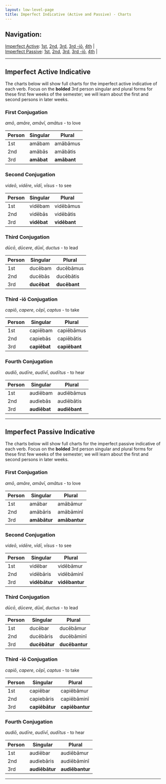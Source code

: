 ```yaml
---
layout: low-level-page
title: Imperfect Indicative (Active and Passive) - Charts
---
```


## Navigation:

[Imperfect Active](#impfact): [1st](#1stact), [2nd](#2ndact), [3rd](#3rdact), [3rd -iō](#3rdioact), [4th](#4thact) \|  
[Imperfect Passive](#impfpass): [1st](#1stpass), [2nd](#2ndpass), [3rd](#3rdpass), [3rd -iō](#3rdiopass), [4th](#4thpass) \|  

<hr>

## <a name="impfact">Imperfect Active Indicative</a>

The charts below will show full charts for the imperfect active indicative of each verb. Focus on the **bolded** 3rd person singular and plural forms for these first few weeks of the semester; we will learn about the first and second persons in later weeks.

### <a name="1stact">First Conjugation</a>

*amō*, *amāre*, *amāvī*, *amātus* - to love

| Person      | Singular |Plural |
| ----------- | ----------- | ----------- |
| 1st   | amābam       | amābāmus      |
| 2nd  | amābās        | amābātis       |
| 3rd  | **amābat**        | **amābant**     |

### <a name="2ndact">Second Conjugation</a>

*videō*, *vidēre*, *vīdī*, *vīsus* - to see

| Person      | Singular |Plural |
| ----------- | ----------- | ----------- |
| 1st   | vidēbam       | vidēbāmus      |
| 2nd  | vidēbās        | vidēbātis       |
| 3rd  | **vidēbat**        | **vidēbant**     |

### <a name="3rdact">Third Conjugation</a>

*dūcō*, *dūcere*, *dūxī*, *ductus* - to lead

| Person      | Singular |Plural |
| ----------- | ----------- | ----------- |
| 1st   | ducēbam       | ducēbāmus      |
| 2nd  | ducēbās        | ducēbātis       |
| 3rd  | **ducēbat**        | **ducēbant**     |

### <a name="3rdioact">Third -iō Conjugation</a>

*capiō*, *capere*, *cēpī*, *captus* - to take

| Person      | Singular |Plural |
| ----------- | ----------- | ----------- |
| 1st   | capiēbam       | capiēbāmus      |
| 2nd  | capiebās        | capiēbātis       |
| 3rd  | **capiēbat**        | **capiēbant**     |

### <a name="4thact">Fourth Conjugation</a>

*audiō*, *audīre*, *audīvī*, *audītus* - to hear

| Person      | Singular |Plural |
| ----------- | ----------- | ----------- |
| 1st   | audiēbam       | audiēbāmus      |
| 2nd  | audiebās        | audiēbātis       |
| 3rd  | **audiēbat**        | **audiēbant**     |

<hr>

## <a name="impfpass">Imperfect Passive Indicative</a>

The charts below will show full charts for the imperfect passive indicative of each verb. Focus on the **bolded** 3rd person singular and plural forms for these first few weeks of the semester; we will learn about the first and second persons in later weeks.

### <a name="1stpass">First Conjugation</a>

*amō*, *amāre*, *amāvī*, *amātus* - to love

| Person      | Singular |Plural |
| ----------- | ----------- | ----------- |
| 1st   | amābar       | amābāmur      |
| 2nd  | amābāris        | amābāminī       |
| 3rd  | **amābātur**        | **amābantur**     |

### <a name="2ndpass">Second Conjugation</a>

*videō*, *vidēre*, *vīdī*, *vīsus* - to see

| Person      | Singular |Plural |
| ----------- | ----------- | ----------- |
| 1st   | vidēbar       | vidēbāmur      |
| 2nd  | vidēbāris        | vidēbāminī       |
| 3rd  | **vidēbātur**        | **vidēbantur**     |

### <a name="3rdpass">Third Conjugation</a>

*dūcō*, *dūcere*, *dūxī*, *ductus* - to lead

| Person      | Singular |Plural |
| ----------- | ----------- | ----------- |
| 1st   | ducēbar       | ducēbāmur      |
| 2nd  | ducēbāris        | ducēbāminī       |
| 3rd  | **ducēbātur**        | **ducēbantur**     |

### <a name="3rdiopass">Third -iō Conjugation</a>

*capiō*, *capere*, *cēpī*, *captus* - to take

| Person      | Singular |Plural |
| ----------- | ----------- | ----------- |
| 1st   | capiēbar       | capiēbāmur      |
| 2nd  | capiebāris        | capiēbāminī       |
| 3rd  | **capiēbātur**        | **capiēbantur**     |

### <a name="4thpass">Fourth Conjugation</a>

*audiō*, *audīre*, *audīvī*, *audītus* - to hear

| Person      | Singular |Plural |
| ----------- | ----------- | ----------- |
| 1st   | audiēbar       | audiēbāmur      |
| 2nd  | audiebāris        | audiēbāminī       |
| 3rd  | **audiēbātur**        | **audiēbantur**     |

<hr>
